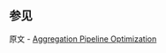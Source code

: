 ## 参见

原文 - [Aggregation Pipeline Optimization]( https://docs.mongodb.com/manual/core/aggregation-pipeline-optimization/ )

